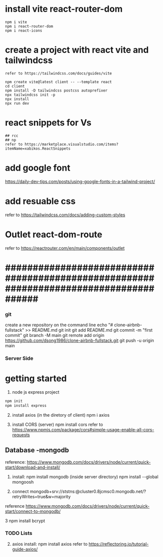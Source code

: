 # install vite  react-router-dom 
    npm i vite
    npm i react-router-dom
    npm i react-icons

# create a project with react vite and tailwindcss
    refer to https://tailwindcss.com/docs/guides/vite

    npm create vite@latest client -- --template react
    cd client
    npm install -D tailwindcss postcss autoprefixer
    npx tailwindcss init -p
    npx install
    npx run dev
  

# react snippets for Vs
    ## rcc
    ## np
    refer to https://marketplace.visualstudio.com/items?itemName=xabikos.ReactSnippets


# add google font 
https://daily-dev-tips.com/posts/using-google-fonts-in-a-tailwind-project/



 # add resuable css 
 refer to  https://tailwindcss.com/docs/adding-custom-styles


# Outlet  react-dom-route
refer to https://reactrouter.com/en/main/components/outlet

# ####################################################################################### #

 ### git
 create a new repository on the command line
echo "# clone-airbnb-fullstack" >> README.md
git init
git add README.md
git commit -m "first commit"
git branch -M main
git remote add origin https://github.com/dsong1986/clone-airbnb-fullstack.git
git push -u origin main






### Server Side
# getting started
1. node js express project
```bash
npm init
npm install express
```

2. install axios (in the diretory of client)
npm i axios

3. install CORS (server)
npm install cors
refer to https://www.npmjs.com/package/cors#simple-usage-enable-all-cors-requests


## Database   -mongodb
reference: https://www.mongodb.com/docs/drivers/node/current/quick-start/download-and-install/
1. install: npm install mongodb (inside server directory)
 npm install --global mongoosh

2. connect
mongodb+srv://ststns:<password>@cluster0.8jcmsc0.mongodb.net/?retryWrites=true&w=majority

reference https://www.mongodb.com/docs/drivers/node/current/quick-start/connect-to-mongodb/

3 npm install bcrypt

 ### TODO Lists

 2. axios 
 install: npm install axios
 refer to  https://reflectoring.io/tutorial-guide-axios/

